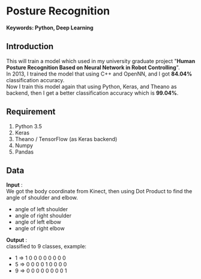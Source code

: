 # Posture Recognition
**Keywords: Python, Deep Learning**

## Introduction
This will train a model which used in my university graduate project "**Human Posture Recognition Based on Neural Network in Robot Controlling**".  
In 2013, I trained the model that using C++ and OpenNN, and I got **84.04%** classification accuracy.   
Now I train this model again that using Python, Keras, and Theano as backend, then I get a better classification accuracy which is **99.04%**.  


## Requirement
1. Python 3.5
2. Keras
3. Theano / TensorFlow (as Keras backend)
4. Numpy
5. Pandas

## Data
**Input** :  
We got the body coordinate from Kinect, then using Dot Product to find the angle of shoulder and elbow.   
  * angle of left shoulder  
  * angle of right shoulder  
  * angle of left elbow  
  * angle of right elbow  

**Output** :  
classified to 9 classes, example:  
  * 1 => 1 0 0 0 0 0 0 0 0  
  * 5 => 0 0 0 0 1 0 0 0 0  
  * 9 => 0 0 0 0 0 0 0 0 1  
